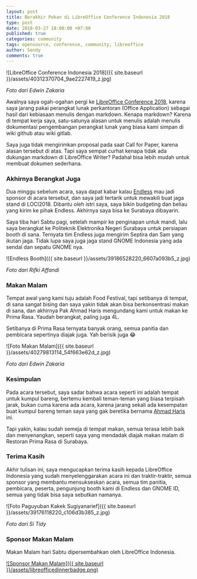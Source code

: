 ```yaml
---
layout: post
title: Berakhir Pekan di LibreOffice Conference Indonesia 2018
type: post
date: 2018-03-27 18:00:00 +07:00
published: true
categories: community
tags: opensource, conference, community, libreoffice
author: Sendy
comments: true
---
```


![LibreOffice Conference Indonesia 2018]({{ site.baseurl }}/assets/40312370704_9ae2227419_z.jpg)

_Foto dari Edwin Zakaria_

Awalnya saya ogah-ogahan pergi ke [LibreOffice Conference 2018](https://www.libreoffice.id/), karena saya jarang pakai perangkat lunak perkantoran (Office Application) sebagai hasil dari kebiasaan menulis dengan markdown. Kenapa markdown? Karena di tempat kerja saya, satu-satunya alasan untuk menulis adalah menulis dokumentasi pengembangan perangkat lunak yang biasa kami simpan di wiki github atau wiki gitlab.

Saya juga tidak mengirimkan proposal pada saat Call for Paper, karena alasan tersebut di atas. Tapi saya sempat curhat kenapa tidak ada dukungan markdown di LibreOffice Writer? Padahal bisa lebih mudah untuk membuat dokumen sederhana.

### Akhirnya Berangkat Juga

Dua minggu sebelum acara, saya dapat kabar kalau [Endless](https://endlessos.com/) mau jadi sponsor di acara tersebut, dan saya jadi tertarik untuk mewakili buat jaga stand di LOCI2018. Dibantu oleh istri saya, saya bikin budgeting dan beliau yang kirim ke pihak Endless. Akhirnya saya bisa ke Surabaya dibayarin.

Saya tiba hari Sabtu pagi, setelah mampir ke penginapan untuk mandi, lalu saya berangkat ke Politeknik Elektronika Negeri Surabaya untuk persiapan booth di sana. Ternyata tim Endless juga mengirim Septira dan Sam yang ikutan jaga. Tidak lupa saya juga jaga stand GNOME Indonesia yang ada sendal dan sepatu GNOME nya.

![Endless Booth]({{ site.baseurl }}/assets/39186528220_6607a093b5_z.jpg)

_Foto dari Rifki Affandi_

### Makan Malam

Tempat awal yang kami tuju adalah Food Festival, tapi setibanya di tempat, di sana sangat bising dan saya yakin tidak akan bisa berkonsentrasi makan di sana, dan akhirnya Pak Ahmad Haris mengundang kami untuk makan ke Prima Rasa. Yaudah berangkat, paling juga 4L.

Setibanya di Prima Rasa ternyata banyak orang, semua panitia dan pembicara sepertinya diajak juga. Yah berisik juga :joy:

![Foto Makan Malam]({{ site.baseurl }}/assets/40279813114_54f663e62d_z.jpg)

_Foto dari Edwin Zakaria_

### Kesimpulan

Pada acara tersebut, saya sadar bahwa acara seperti ini adalah tempat untuk kumpul bareng, bertemu kembali teman-teman yang biasa terpisah jarak, bukan cuma karena ada acara, karena jarang sekali ada kesempatan buat kumpul bareng teman saya yang gak beretika bernama [Ahmad Haris](https://twitter.com/princeofgiri) ini.

Tapi yakin, kalau sudah semeja di tempat makan, semua terasa lebih baik dan menyenangkan, seperti saya yang mendadak diajak makan malam di Restoran Prima Rasa di Surabaya.

### Terima Kasih

Akhir tulisan ini, saya mengucapkan terima kasih kepada LibreOffice Indonesia yang sudah menyelenggarakan acara ini dan traktir-traktir, semua sponsor yang membantu mensukseskan acara, semua tim panitia, pembicara, peserta, pengunjung booth kami di Endless dan GNOME ID, semua yang tidak bisa saya sebutkan namanya.

![Foto Paguyuban Kakek Sugiyanarief]({{ site.baseurl }}/assets/39176118220_c106d3b385_z.jpg)

_Foto dari Si Tidy_

### Sponsor Makan Malam

Makan Malam hari Sabtu dipersembahkan oleh LibreOffice Indonesia.

[![Sponsor Makan Malam]({{ site.baseurl }}/assets/libreofficedinnerbadge.png)](https://www.libreoffice.id/)
